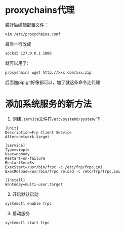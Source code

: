 # proxychains代理
装好后编辑配置文件：
```
vim /etc/proxychains.conf
```
最后一行改成
```
socks5 127.0.0.1 1080
```
就可以用了:
```
proxychains wget http://xxx.com/xxx.zip
```
后面加pip,git好像都可以，加了就这条命令走代理

# 添加系统服务的新方法
1. 创建`.service`文件在`/etc/systemd/system/`下
```
[Unit]
Description=Frp Client Service
After=network.target

[Service]
Type=simple
User=nobody
Restart=on-failure
RestartSec=5s
ExecStart=/usr/bin/frpc -c /etc/frp/frpc.ini
ExecReload=/usr/bin/frpc reload -c /etc/frp/frpc.ini

[Install]
WantedBy=multi-user.target
```
2. 开启默认启动
```
systemctl enable frpc
```
3. 启动服务
```
systemctl start frpc
```